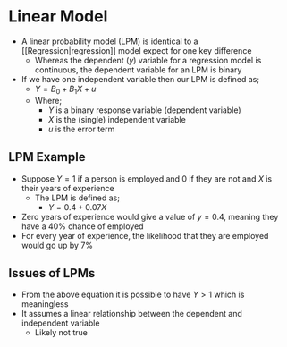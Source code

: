 # Linear Model

* A linear probability model (LPM) is identical to a [[Regression|regression]] model expect for one key difference
	* Whereas the dependent ($y$) variable for a regression model is continuous, the dependent variable for an LPM is binary
* If we have one independent variable then our LPM is defined as;
	* $Y = B_0 + B_1X + u$
	* Where;
		* $Y$ is a binary response variable (dependent variable)
		* $X$ is the (single) independent variable
		* $u$ is the error term

## LPM Example
* Suppose $Y=1$ if a person is employed and 0 if they are not and $X$ is their years of experience
	* The LPM is defined as;
		* $Y = 0.4 + 0.07X$
* Zero years of experience would give a value of $y = 0.4$, meaning they have a 40% chance of employed
* For every year of experience, the likelihood that they are employed would go up by 7%

## Issues of LPMs
* From the above equation it is possible to have $Y > 1$ which is meaningless
* It assumes a linear relationship between the dependent and independent variable
	* Likely not true